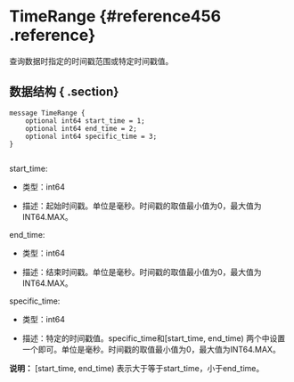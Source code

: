# TimeRange {#reference456 .reference}

查询数据时指定的时间戳范围或特定时间戳值。

## 数据结构 { .section}

```language-protobuf
message TimeRange {
    optional int64 start_time = 1;
    optional int64 end_time = 2;
    optional int64 specific_time = 3;
}
			
```

start\_time:

-   类型：int64

-   描述：起始时间戳。单位是毫秒。时间戳的取值最小值为0，最大值为INT64.MAX。


end\_time:

-   类型：int64

-   描述：结束时间戳。单位是毫秒。时间戳的取值最小值为0，最大值为INT64.MAX。


specific\_time:

-   类型：int64

-   描述：特定的时间戳值。specific\_time和\[start\_time, end\_time\) 两个中设置一个即可。单位是毫秒。时间戳的取值最小值为0，最大值为INT64.MAX。

**说明：** \[start\_time, end\_time\) 表示大于等于start\_time，小于end\_time。


